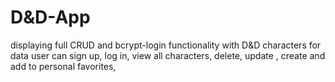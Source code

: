# D&D-App
displaying full CRUD and bcrypt-login functionality with D&amp;D characters for data
user can sign up, log in, view all characters, delete, update , create and add to personal favorites,
